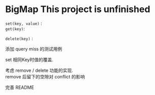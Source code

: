 # BigMap  **This project is unfinished**


`set(key, value)` :   
`get(key)`:
   
   
`delete(key)` :


添加 query miss 的测试用例

set 相同Key时值的覆盖.  

考虑 remove / delete 功能的实现.   
 remove 后留下的空隙对 conflict 的影响

完善 README
